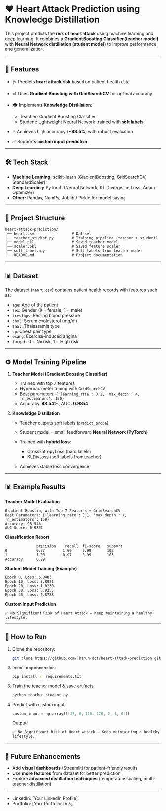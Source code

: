 # ❤️ Heart Attack Prediction using Knowledge Distillation

This project predicts the **risk of heart attack** using machine learning and deep learning.
It combines a **Gradient Boosting Classifier (teacher model)** with **Neural Network distillation (student model)** to improve performance and generalization.

---

## 🚀 Features

* 🩺 Predicts **heart attack risk** based on patient health data
* 📊 Uses **Gradient Boosting with GridSearchCV** for optimal accuracy
* 🎓 Implements **Knowledge Distillation**:

  * Teacher: Gradient Boosting Classifier
  * Student: Lightweight Neural Network trained with **soft labels**
* 🔥 Achieves high accuracy (**~98.5%**) with robust evaluation
* ✅ Supports **custom input prediction**

---

## 🛠️ Tech Stack

* **Machine Learning:** scikit-learn (GradientBoosting, GridSearchCV, StandardScaler)
* **Deep Learning:** PyTorch (Neural Network, KL Divergence Loss, Adam Optimizer)
* **Other:** Pandas, NumPy, Joblib / Pickle for model saving

---

## 📂 Project Structure

```
heart-attack-prediction/
│── heart.csv                 # Dataset
│── teacher_student.py        # Training pipeline (teacher + student)
│── model.pkl                 # Saved teacher model
│── scaler.pkl                # Saved feature scaler
│── soft_label.npy            # Soft labels from teacher model
│── README.md                 # Project documentation
```

---

## 📊 Dataset

The dataset (`heart.csv`) contains patient health records with features such as:

* `age`: Age of the patient
* `sex`: Gender (0 = female, 1 = male)
* `trestbps`: Resting blood pressure
* `chol`: Serum cholesterol (mg/dl)
* `thal`: Thalassemia type
* `cp`: Chest pain type
* `exang`: Exercise-induced angina
* `target`: 0 = No risk, 1 = High risk

---

## ⚙️ Model Training Pipeline

1. **Teacher Model (Gradient Boosting Classifier)**

   * Trained with top 7 features
   * Hyperparameter tuning with `GridSearchCV`
   * Best parameters: `{'learning_rate': 0.1, 'max_depth': 4, 'n_estimators': 150}`
   * Accuracy: **98.54%**, AUC: **0.9854**

2. **Knowledge Distillation**

   * Teacher outputs soft labels (`predict_proba`)
   * Student model = small feedforward **Neural Network (PyTorch)**
   * Trained with **hybrid loss**:

     * CrossEntropyLoss (hard labels)
     * KLDivLoss (soft labels from teacher)
   * Achieves stable loss convergence

---

## 📊 Example Results

**Teacher Model Evaluation**

```
Gradient Boosting with Top 7 Features + GridSearchCV
Best Parameters: {'learning_rate': 0.1, 'max_depth': 4, 'n_estimators': 150}
Accuracy: 98.54%
AUC Score: 0.9854
```

**Classification Report**

```
              precision    recall  f1-score   support
0             0.97        1.00     0.99       102
1             1.00        0.97     0.99       103
Accuracy      0.99
```

**Student Model Training (Example)**

```
Epoch 0, Loss: 6.8483
Epoch 10, Loss: 2.8921
Epoch 20, Loss: 1.0230
Epoch 30, Loss: 0.9255
Epoch 40, Loss: 0.8788
```

**Custom Input Prediction**

```
✅ No Significant Risk of Heart Attack — Keep maintaining a healthy lifestyle.
```

---

## 🧪 How to Run

1. Clone the repository:

   ```bash
   git clone https://github.com/Tharun-dot/heart-attack-prediction.git
   ```
2. Install dependencies:

   ```bash
   pip install -r requirements.txt
   ```
3. Train the teacher model & save artifacts:

   ```bash
   python teacher_student.py
   ```
4. Predict with custom input:

   ```python
   custom_input = np.array([[35, 0, 110, 170, 2, 1, 0]])
   ```

   Output:

   ```
   ✅ No Significant Risk of Heart Attack — Keep maintaining a healthy lifestyle.
   ```

---

## 🎯 Future Enhancements

* Add **visual dashboards** (Streamlit) for patient-friendly results
* Use **more features** from dataset for better prediction
* Explore **advanced distillation techniques** (temperature scaling, multi-teacher distillation)

---
* LinkedIn: [Your LinkedIn Profile]
* Portfolio: [Your Portfolio Link]
